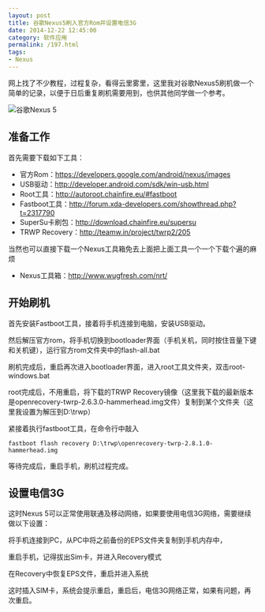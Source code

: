 ```yaml
---
layout: post
title: 谷歌Nexus5刷入官方Rom并设置电信3G
date: 2014-12-22 12:45:00
category: 软件应用
permalink: /197.html
tags:
- Nexus
---
```


<!--markdown-->网上找了不少教程，过程复杂，看得云里雾里，这里我对谷歌Nexus5刷机做一个简单的记录，以便于日后重复刷机需要用到，也供其他同学做一个参考。

![谷歌Nexus 5][1]

## 准备工作

首先需要下载如下工具：

*   官方Rom：https://developers.google.com/android/nexus/images
*   USB驱动：http://developer.android.com/sdk/win-usb.html
*   Root工具：http://autoroot.chainfire.eu/#fastboot
*   Fastboot工具：http://forum.xda-developers.com/showthread.php?t=2317790
*   SuperSu卡刷包：http://download.chainfire.eu/supersu
*   TRWP Recovery：http://teamw.in/project/twrp2/205

当然也可以直接下载一个Nexus工具箱免去上面把上面工具一个一个下载个遍的麻烦

*   Nexus工具箱：http://www.wugfresh.com/nrt/

## 开始刷机

首先安装Fastboot工具，接着将手机连接到电脑，安装USB驱动。

然后解压官方rom，将手机切换到bootloader界面（手机关机，同时按住音量下键和关机键），运行官方rom文件夹中的flash-all.bat

刷机完成后，重启再次进入bootloader界面，进入root工具文件夹，双击root-windows.bat

root完成后，不用重启，将下载的TRWP Recovery镜像（这里我下载的最新版本是openrecovery-twrp-2.6.3.0-hammerhead.img文件）复制到某个文件夹（这里我设置为解压到D:\trwp）

紧接着执行fastboot工具，在命令行中敲入

    fastboot flash recovery D:\trwp\openrecovery-twrp-2.8.1.0-hammerhead.img
    

等待完成后，重启手机，刷机过程完成。

## 设置电信3G

这时Nexus 5可以正常使用联通及移动网络，如果要使用电信3G网络，需要继续做以下设置：

将手机连接到PC，从PC中将之前备份的EPS文件夹复制到手机内存中，

重启手机，记得拔出Sim卡，并进入Recovery模式

在Recovery中恢复EPS文件，重启并进入系统

这时插入SIM卡，系统会提示重启，重启后，电信3G网络正常，如果有问题，再次重启。

 [1]: https://static.ktsee.com/s1/2016/05/20160502120818388.jpg